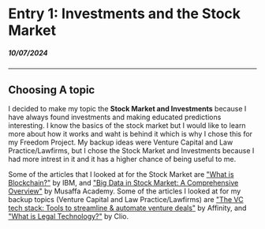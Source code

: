 # Entry 1: Investments and the Stock Market
##### 10/07/2024
---
## Choosing A topic
I decided to make my topic the **Stock Market and Investments** because I have always found investments and making educated predictions interesting. I know the basics of the stock market but I would like to learn more about how it works and waht is behind it which is why I chose this for my Freedom Project. My backup ideas were Venture Capital and Law Practice/Lawfirms, but I chose the Stock Market and Investments because I had more intrest in it and it has a higher chance of being useful to me.  

Some of the articles that I looked at for the Stock Market are ["What is Blockchain?"](https://www.ibm.com/topics/blockchain) by IBM, and ["Big Data in Stock Market: A Comprehensive Overview"](https://academy.musaffa.com/big-data-in-the-stock-market/#:~:text=Big%20data%20facilitates%20improved%20risk,risks%20and%20market%20volatility%20patterns.) by Musaffa Academy. Some of the articles I looked at for my backup topics (Venture Capital and Law Practice/Lawfirms) are ["The VC tech stack: Tools to streamline & automate venture deals"](https://www.affinity.co/guides/the-vc-tech-stack-tools-to-streamline-automate-venture-deals#:~:text=Download%20guide-,What%20is%20a%20venture%20capital%20tech%20stack%3F,stages%20of%20the%20dealmaking%20process.) by Affinity, and ["What is Legal Technology?"](https://www.clio.com/resources/legal-technology/what-is-legal-technology/) by Clio.
